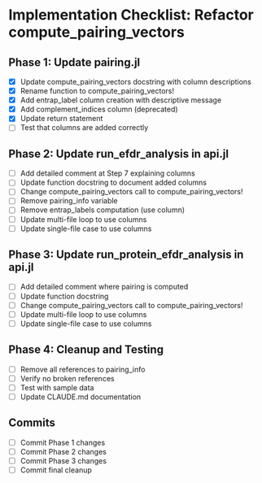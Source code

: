 # Implementation Checklist: Refactor compute_pairing_vectors

## Phase 1: Update pairing.jl
- [x] Update compute_pairing_vectors docstring with column descriptions
- [x] Rename function to compute_pairing_vectors!
- [x] Add entrap_label column creation with descriptive message
- [x] Add complement_indices column (deprecated)
- [x] Update return statement
- [ ] Test that columns are added correctly

## Phase 2: Update run_efdr_analysis in api.jl
- [ ] Add detailed comment at Step 7 explaining columns
- [ ] Update function docstring to document added columns
- [ ] Change compute_pairing_vectors call to compute_pairing_vectors!
- [ ] Remove pairing_info variable
- [ ] Remove entrap_labels computation (use column)
- [ ] Update multi-file loop to use columns
- [ ] Update single-file case to use columns

## Phase 3: Update run_protein_efdr_analysis in api.jl
- [ ] Add detailed comment where pairing is computed
- [ ] Update function docstring
- [ ] Change compute_pairing_vectors call to compute_pairing_vectors!
- [ ] Update multi-file loop to use columns
- [ ] Update single-file case to use columns

## Phase 4: Cleanup and Testing
- [ ] Remove all references to pairing_info
- [ ] Verify no broken references
- [ ] Test with sample data
- [ ] Update CLAUDE.md documentation

## Commits
- [ ] Commit Phase 1 changes
- [ ] Commit Phase 2 changes
- [ ] Commit Phase 3 changes
- [ ] Commit final cleanup